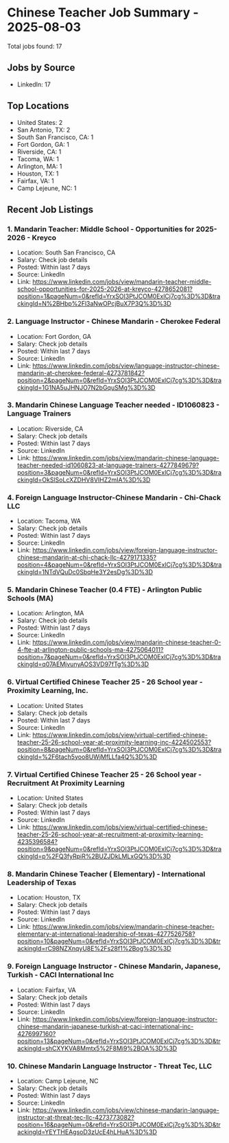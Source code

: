 # Chinese Teacher Job Summary - 2025-08-03

Total jobs found: 17

## Jobs by Source

- LinkedIn: 17

## Top Locations

- United States: 2
- San Antonio, TX: 2
- South San Francisco, CA: 1
- Fort Gordon, GA: 1
- Riverside, CA: 1
- Tacoma, WA: 1
- Arlington, MA: 1
- Houston, TX: 1
- Fairfax, VA: 1
- Camp Lejeune, NC: 1

## Recent Job Listings

### 1. Mandarin Teacher: Middle School - Opportunities for 2025-2026 - Kreyco
- Location: South San Francisco, CA
- Salary: Check job details
- Posted: Within last 7 days
- Source: LinkedIn
- Link: https://www.linkedin.com/jobs/view/mandarin-teacher-middle-school-opportunities-for-2025-2026-at-kreyco-4278652081?position=1&pageNum=0&refId=YrxSOI3PtJCOM0ExlCj7cg%3D%3D&trackingId=N%2BHbp%2Fl3aNwOPcjBuX7P3Q%3D%3D

### 2. Language Instructor - Chinese Mandarin - Cherokee Federal
- Location: Fort Gordon, GA
- Salary: Check job details
- Posted: Within last 7 days
- Source: LinkedIn
- Link: https://www.linkedin.com/jobs/view/language-instructor-chinese-mandarin-at-cherokee-federal-4273781842?position=2&pageNum=0&refId=YrxSOI3PtJCOM0ExlCj7cg%3D%3D&trackingId=1G1NA5uJHNJO7N2bGquSMg%3D%3D

### 3. Mandarin Chinese Language Teacher needed - ID1060823 - Language Trainers
- Location: Riverside, CA
- Salary: Check job details
- Posted: Within last 7 days
- Source: LinkedIn
- Link: https://www.linkedin.com/jobs/view/mandarin-chinese-language-teacher-needed-id1060823-at-language-trainers-4277849679?position=3&pageNum=0&refId=YrxSOI3PtJCOM0ExlCj7cg%3D%3D&trackingId=OkSlSoLcXZDHV8VIHZ2mIA%3D%3D

### 4. Foreign Language Instructor-Chinese Mandarin - Chi-Chack LLC
- Location: Tacoma, WA
- Salary: Check job details
- Posted: Within last 7 days
- Source: LinkedIn
- Link: https://www.linkedin.com/jobs/view/foreign-language-instructor-chinese-mandarin-at-chi-chack-llc-4279171335?position=4&pageNum=0&refId=YrxSOI3PtJCOM0ExlCj7cg%3D%3D&trackingId=1NTdVQuDc0SbqHe3Y2esDg%3D%3D

### 5. Mandarin Chinese Teacher (0.4 FTE) - Arlington Public Schools (MA)
- Location: Arlington, MA
- Salary: Check job details
- Posted: Within last 7 days
- Source: LinkedIn
- Link: https://www.linkedin.com/jobs/view/mandarin-chinese-teacher-0-4-fte-at-arlington-public-schools-ma-4275064011?position=7&pageNum=0&refId=YrxSOI3PtJCOM0ExlCj7cg%3D%3D&trackingId=q07AEMjvunyAOS3VD97fTg%3D%3D

### 6. Virtual Certified Chinese Teacher 25 - 26 School year - Proximity Learning, Inc.
- Location: United States
- Salary: Check job details
- Posted: Within last 7 days
- Source: LinkedIn
- Link: https://www.linkedin.com/jobs/view/virtual-certified-chinese-teacher-25-26-school-year-at-proximity-learning-inc-4224502553?position=8&pageNum=0&refId=YrxSOI3PtJCOM0ExlCj7cg%3D%3D&trackingId=%2F6tach5yoo8UWjMfLLfa4Q%3D%3D

### 7. Virtual Certified Chinese Teacher 25 - 26 School year - Recruitment At Proximity Learning
- Location: United States
- Salary: Check job details
- Posted: Within last 7 days
- Source: LinkedIn
- Link: https://www.linkedin.com/jobs/view/virtual-certified-chinese-teacher-25-26-school-year-at-recruitment-at-proximity-learning-4235396584?position=9&pageNum=0&refId=YrxSOI3PtJCOM0ExlCj7cg%3D%3D&trackingId=p%2FQ3fyRpiR%2BUZJDkLMLxGQ%3D%3D

### 8. Mandarin Chinese Teacher ( Elementary) - International Leadership of Texas
- Location: Houston, TX
- Salary: Check job details
- Posted: Within last 7 days
- Source: LinkedIn
- Link: https://www.linkedin.com/jobs/view/mandarin-chinese-teacher-elementary-at-international-leadership-of-texas-4277526758?position=10&pageNum=0&refId=YrxSOI3PtJCOM0ExlCj7cg%3D%3D&trackingId=rC98NZXnqyU8E%2Fs28f1%2Bog%3D%3D

### 9. Foreign Language Instructor - Chinese Mandarin, Japanese, Turkish - CACI International Inc
- Location: Fairfax, VA
- Salary: Check job details
- Posted: Within last 7 days
- Source: LinkedIn
- Link: https://www.linkedin.com/jobs/view/foreign-language-instructor-chinese-mandarin-japanese-turkish-at-caci-international-inc-4276997160?position=13&pageNum=0&refId=YrxSOI3PtJCOM0ExlCj7cg%3D%3D&trackingId=shCXYKVA8Mmtx5%2F8Mi9%2BOA%3D%3D

### 10. Chinese Mandarin Language Instructor - Threat Tec, LLC
- Location: Camp Lejeune, NC
- Salary: Check job details
- Posted: Within last 7 days
- Source: LinkedIn
- Link: https://www.linkedin.com/jobs/view/chinese-mandarin-language-instructor-at-threat-tec-llc-4273773082?position=16&pageNum=0&refId=YrxSOI3PtJCOM0ExlCj7cg%3D%3D&trackingId=YEYTHEAgsoD3zUcE4hLHuA%3D%3D

